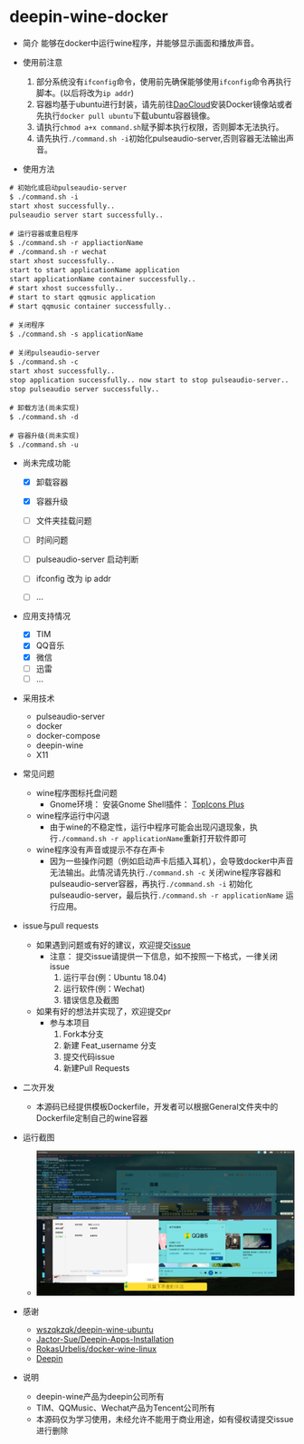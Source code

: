 # deepin-wine-docker

* 简介
    能够在docker中运行wine程序，并能够显示画面和播放声音。

* 使用前注意
    1. 部分系统没有`ifconfig`命令，使用前先确保能够使用`ifconfig`命令再执行脚本。(以后将改为`ip addr`)
    2. 容器均基于ubuntu进行封装，请先前往[DaoCloud](https://www.daocloud.io/mirror#accelerator-doc)安装Docker镜像站或者先执行`docker pull ubuntu`下载ubuntu容器镜像。
    3. 请执行`chmod a+x command.sh`赋予脚本执行权限，否则脚本无法执行。
    4. 请先执行`./command.sh -i`初始化pulseaudio-server,否则容器无法输出声音。

* 使用方法
``` shell
# 初始化或启动pulseaudio-server
$ ./command.sh -i
start xhost successfully..
pulseaudio server start successfully..

# 运行容器或重启程序
$ ./command.sh -r appliactionName
# ./command.sh -r wechat
start xhost successfully..
start to start applicationName application
start applicationName container successfully..
# start xhost successfully..
# start to start qqmusic application
# start qqmusic container successfully..

# 关闭程序
$ ./command.sh -s applicationName

# 关闭pulseaudio-server
$ ./command.sh -c 
start xhost successfully..
stop application successfully.. now start to stop pulseaudio-server..
stop pulseaudio server successfully..

# 卸载方法(尚未实现)
$ ./command.sh -d

# 容器升级(尚未实现)
$ ./command.sh -u
```

* 尚未完成功能
    - [x] 卸载容器
    - [x] 容器升级
    - [ ] 文件夹挂载问题
    - [ ] 时间问题
    - [ ] pulseaudio-server 启动判断
    - [ ] ifconfig 改为 ip addr
    - [ ] ...


* 应用支持情况
    - [x] TIM
    - [x] QQ音乐
    - [x] 微信
    - [ ] 迅雷
    - [ ] ...

* 采用技术
    * pulseaudio-server
    * docker
    * docker-compose
    * deepin-wine
    * X11
    

* 常见问题
    * wine程序图标托盘问题
        * Gnome环境： 安装Gnome Shell插件： [TopIcons Plus](https://extensions.gnome.org/extension/1031/topicons/)
    * wine程序运行中闪退
        * 由于wine的不稳定性，运行中程序可能会出现闪退现象，执行`./command.sh -r applicationName`重新打开软件即可
    * wine程序没有声音或提示不存在声卡
        * 因为一些操作问题（例如启动声卡后插入耳机），会导致docker中声音无法输出。此情况请先执行`./command.sh -c` 关闭wine程序容器和pulseaudio-server容器，再执行`./command.sh -i` 初始化pulseaudio-server，最后执行`./command.sh -r applicationName` 运行应用。

* issue与pull requests
    * 如果遇到问题或有好的建议，欢迎提交[issue](https://github.com/gorquan/deepin-wine-docker/issues)
        * 注意： 提交issue请提供一下信息，如不按照一下格式，一律关闭issue
            1. 运行平台(例：Ubuntu 18.04)
            2. 运行软件(例：Wechat)
            3. 错误信息及截图
    * 如果有好的想法并实现了，欢迎提交pr
        * 参与本项目
            1. Fork本分支
            2. 新建 Feat_username 分支
            3. 提交代码issue
            4. 新建Pull Requests

* 二次开发
    * 本源码已经提供模板Dockerfile，开发者可以根据General文件夹中的Dockerfile定制自己的wine容器

* 运行截图
    * ![Demo](./png/1.png)

* 感谢
    * [wszqkzqk/deepin-wine-ubuntu](https://github.com/wszqkzqk/deepin-wine-ubuntu)
    * [Jactor-Sue/Deepin-Apps-Installation](https://github.com/Jactor-Sue/Deepin-Apps-Installation)
    * [RokasUrbelis/docker-wine-linux](https://github.com/RokasUrbelis/docker-wine-linux)
    * [Deepin](https://www.deepin.org/zh/)

* 说明
    * deepin-wine产品为deepin公司所有
    * TIM、QQMusic、Wechat产品为Tencent公司所有
    * 本源码仅为学习使用，未经允许不能用于商业用途，如有侵权请提交issue进行删除
